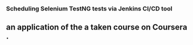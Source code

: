 ### Scheduling Selenium TestNG tests via Jenkins CI/CD tool

## an application of the a taken course on Coursera .
